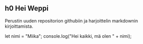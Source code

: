 ## h0 Hei Weppi

Perustin uuden repositorion githubiin ja harjoittelin markdownin kirjoittamista.
  
  let nimi = "Miika";
  console.log("Hei kaikki, mä olen " + nimi);